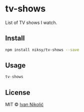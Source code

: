 # tv-shows

List of TV shows I watch.

## Install

```sh
npm install niksy/tv-shows --save
```

## Usage

```js
tv-shows
```

## License

MIT © [Ivan Nikolić](http://ivannikolic.com)
